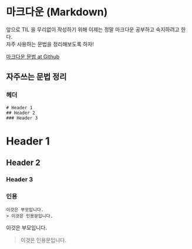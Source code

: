 # 마크다운 (Markdown)
앞으로 TIL 을 무리없이 작성하기 위해 이제는 정말 마크다운 공부하고 숙지하려고 한다.  
자주 사용하는 문법을 정리해보도록 하자!  

[마크다운 문법 at Github](https://docs.github.com/en/github/writing-on-github/getting-started-with-writing-and-formatting-on-github/basic-writing-and-formatting-syntax)

## 자주쓰는 문법 정리
### 헤더
```
# Header 1
## Header 2
### Header 3
```
# Header 1
## Header 2
### Header 3


### 인용
```
이것은 부모입니다.
> 이것은 인용문입니다.
```

이것은 부모입니다.
> 이것은 인용문입니다.
